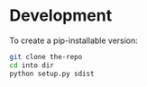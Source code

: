 # Development

To create a pip-installable version:

```bash
git clone the-repo
cd into dir
python setup.py sdist
```

